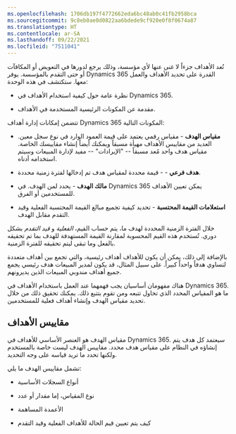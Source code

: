 ```yaml
---
ms.openlocfilehash: 1706db197f4772662eda6bc48ab0c41fb2958bca
ms.sourcegitcommit: 9c8eb0ae0d0822aa6bdede9cf920e0f8f0674a87
ms.translationtype: HT
ms.contentlocale: ar-SA
ms.lasthandoff: 09/22/2021
ms.locfileid: "7511041"
---
```

تُعد الأهداف جزءاً لا غنى عنها لأي مؤسسة، وذلك يرجع لدورها في التعويض أو المكافآت أو حتى التقدم بالمؤسسة. يوفر Dynamics 365 القدرة على تحديد الأهداف والعمل معها. ستكتشف في هذه الوحدة:

- نظرة عامة حول كيفية استخدام الأهداف في Dynamics 365.

- مقدمة عن المكونات الرئيسية المستخدمة في الأهداف.

تتضمن إمكانات إدارة أهداف Dynamics 365 المكونات التالية:

-   **مقياس الهدف** - مقياس رقمي يعتمد على قيمة العمود الوارد في نوع سجل معين. العديد من مقاييس الأهداف مهيأة مسبقاً ويمكنك أيضاً إنشاء مقاييسك الخاصة. مقياس هدف واحد مُعد مسبقاً -- "الإيرادات" -- مفيد لإدارة المبيعات وسيتم استخدامه أدناه.

-   **هدف فرعي** - - قيمة محددة لمقياس هدف تم إدخالها لفترة زمنية محددة.

-   **مالك الهدف** - يحدد لمن الهدف. في Dynamics 365 يمكن تعيين الأهداف للمستخدمين أو الفرق.

-   **استعلامات القيمة المحتسبة** - تحديد كيفية تجميع مبالغ القيمة المحتسبة الفعلية وقيد التقدم مقابل الهدف.

خلال الفترة الزمنية المحددة لهدف ما، يتم حساب القيم، *الفعلية* و *قيد التقدم* بشكل دوري. تُستخدم هذه القيم المحسوبة لمقارنة القيمة المستهدفة للهدف بما تم تحقيقه بالفعل وما تبقى ليتم تحقيقه للفترة الزمنية.

بالإضافة إلى ذلك، يمكن أن يكون للأهداف أهداف رئيسية، والتي تجمع بين أهداف متعددة لتساوي هدفاً واحداً كبيراً. على سبيل المثال، قد يكون لمدير المبيعات هدف رئيسي يجمع جميع أهداف مندوبي المبيعات الذين يديرونهم.

هناك مفهومان أساسيان يجب فهمهما عند العمل باستخدام الأهداف في Dynamics 365. ما هو المقياس المحدد الذي تحاول تتبعه ومن تقوم بتتبع ذلك. يمكنك تحقيق ذلك من خلال تحديد مقياس الهدف وإنشاء أهداف فعلية للمستخدمين.

## <a name="goal-metrics"></a>مقاييس الأهداف

مقياس الهدف هو العنصر الأساسي للأهداف في Dynamics 365. سيعتمد كل هدف يتم إنشاؤه في النظام على مقياس هدف محدد. مقاييس الهدف ليست خاصة بالمستخدم ولكنها تحدد ما تريد قياسه على وجه التحديد.

تشمل مقاييس الهدف ما يلي:

- أنواع السجلات الأساسية

- نوع المقياس، إما مقدار أو عدد

- الأعمدة المساهمة

- كيف يتم تعيين قيم الحالة للأهداف الفعلية وقيد التقدم
